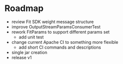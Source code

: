 Roadmap
=======

* review Fit SDK weight message structure
* improve OutputStreamParamsConsumerTest
* rework FitParams to support different params set
    * add unit test
* change current Apache CI to something more flexible
    * add short CI commands and descriptions
* single jar creation  
* release v1 